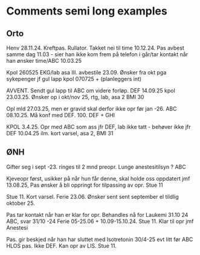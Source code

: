 # Comments semi long examples

## Orto

Henv 28.11.24. Kreftpas. Rullator. Takket nei til time 10.12.24. Pas avbest samme dag 11.03 - sier han ikke kom frem på telefon i går/tar kontakt når han ønsker time/ABC 10.03.25

Kpol 260525 EKG/lab asa III. avbestile 23.09. Ønsker fra okt pga sykepenger jf gul lapp kpol 070725 + (planleggers int)

AVVENT. Sendt gul lapp til ABC om videre forløp. DEF 14.09.25 kpol 23.03.25. Ønsker op i okt/nov 25, rtg, lab, asa 2 BMI 30

Opl mld 27.03.25, men er gravid skal derfor ikke opr før jan -26. ABC 08.10.25. Må konf med DEF. 100. DEF + GHI

KPOL 3.4.25. Opr med ABC som ass jfr DEF, lab ikke tatt - behøver ikke jfr DEF 10.04.25 ilm. kort varsel, asa 2, BMI 31

## ØNH

Gifter seg i sept -23. ringes til 2 mnd preopr. Lunge anestesitilsyn ? ABC

Kjeveopr først, usikker på når hun får denne, skal holde oss oppdatert jmf 13.08.25, Pas ønsker å bli oppringt for tilpassing av opr. Stue 11

Stue 11. Kort varsel. Ferie 23.06. Ønsker sent sent september el tildlig oktober 25.

Pas tar kontakt når han er klar for opr. Behandles nå for Laukemi 31.10 24 ABC, svar 31/10 -24 Ferie 05-25.06 + 10.09-15.10.24. Stue 11. Klar til opr jmf Anestesi

Pas. gir beskjed når han har sluttet med Isotretonin 30/4-25 evt litt før ABC HLOS pas. Ikke DEF. Kan opr av LIS. Stue 11.
